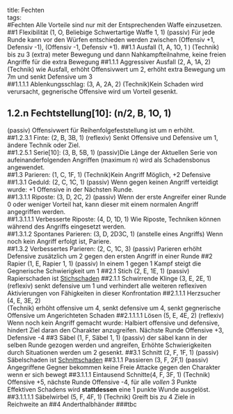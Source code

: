 title: Fechten  
tags:   
#Fechten
Alle Vorteile sind nur mit der Entsprechenden Waffe einzusetzen.
##1 Flexibilität (1, O, Beliebige Schwertartige Waffe 1, 1)
(passiv) Für jede Runde kann vor den Würfen entschieden werden zwischen (Offensiv +1, Defensiv -1), (Offensiv -1, Defensiv +1).
##1.1 Ausfall (1, A, 1O, 1 )
(Technik) bis zu 3 (extra) meter Bewegung und dann Nahkampfteilnahme, keine freien Angriffe für die extra Bewegung 
##1.1.1 Aggressiver Ausfall (2, A, 1A, 2)
(Technik) wie Ausfall, erhöht Offensivwert um 2, erhöht extra Bewegung um 7m und senkt Defensive um 3  
##1.1.1.1 Ablenkungsschlag: (3, A, 2A, 2)
(Technik)Kein Schaden wird verursacht, gegnerische Offensive wird um Vorteil gesenkt.   
## 1.2.n Fechtstellung[10]: (n/2, B, 1O, 1) 
(passiv) Offensivwert für Reihenfolgefeststellung ist um n erhöht.  
##1.2.3.1 Finte: (2, B, 3B, 1)
(reflexiv) Senkt Offensive und Defensive um 1, ändere Technik oder Ziel.   
##1.2.5.1 Serie[10]: (3, B, 5B, 1)
(passiv)Die Länge der Aktuellen Serie von aufeinanderfolgenden Angriffen (maximum n) wird als Schadensbonus angewendet.  
##1.3 Parieren: (1, C, 1F, 1)
(Technik)Kein Angriff Möglich, +2 Defensive  
##1.3.1 Geduld: (2, C, 1C, 1)
(passiv) Wenn gegen keinen Angriff verteidigt wurde: +1 Offensive in der Nächsten Runde.  
##1.3.1.1 Riposte: (3, D, 2C, 2)
(passiv) Wenn der erste Angreifer einer Runde 0 oder weniger Vorteil hat, kann dieser mit einem normalen Angriff angegriffen werden.   
##1.3.1.1.1 Verbesserte Riposte: (4, D, 1D, 1)
Wie Riposte, Techniken können während des Angriffs eingesetzt werden.  
##1.3.1.2 Spontanes Parieren: (3, D, 2D3C, 1)
(anstelle eines Angriffs) Wenn noch kein Angriff erfolgt ist, Pariere.  
##1.3.2 Verbessertes Parieren: (2, C, 1C, 3) 
(passiv) Parieren erhöht Defensive zusätzlich um 2 gegen den ersten Angriff in einer Runde
##2 Rapier (1, E, Rapier 1, 1)
(passiv) In einem 1 gegen 1 Kampf steigt die Gegnerische Schwierigkeit um 1
##2.1 Stich (2, E, 1E, 1)
(passiv) Rapierschaden ist [Stichschaden](damage#p-stechen)
##2.1.1 Schwirrende Klinge (3, E, 2E, 1)
(reflexiv) senkt defensive um 1 und verhindert alle weiteren reflexiven Aktivierungen von Fähigkeiten in dieser Konfrontation
##2.1.1.1 Herzsucher (4, E, 3E, 2)  
(Technik) erhöht offensive um 4, senkt defensive um 4, senkt gegnerische Offensive um Angerichteten Schaden
##2.1.1.1.1 Lösen (5, E, 4E, 2)
(reflexiv) Wenn noch kein Angriff gemacht wurde: Halbiert offensive und defensive, hindert Ziel daran den Charakter anzugreifen. Nächste Runde Offensive +3, Defensive -4
##3 Säbel (1, F, Säbel 1, 1)
(passiv) der säbel kann in der selben Runde gezogen werden und angreifen, Erhöhte Schwierigkeiten durch Situationen werden um 2 gesenkt.
##3.1 Schnitt (2, F, 1F, 1) 
(passiv) Säbelschaden ist [Schnittschaden](damage#c-schneiden)
##3.1.1 Passieren (3, F, 2F,1)
(passiv) Angegriffene Gegner bekommen keine Freie Attacke gegen den Charakter wenn er sich bewegt
##3.1.1.1 Eintausend Schnitte(4, F, 3F, 1)
(Technik) Offensive +5, nächste Runde Offensive -4, für alle *vollen* 3 Punkte Effektiven Schadens wird **stattdessen** eine 1 punkte Wunde ausgelöst.
##3.1.1.1.1 Säbelwirbel (5, F, 4F, 1)
(Technik) Greift bis zu 4 Ziele in Reichweite an
##4 Anderthalbhänder
###tbc
